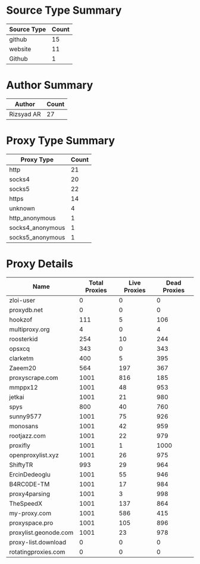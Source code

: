 # Source Type Summary

| Source Type | Count |
|-------------|-------|
| github | 15 |
| website | 11 |
| Github | 1 |


# Author Summary

| Author | Count |
|--------|-------|
| Rizsyad AR | 27 |


# Proxy Type Summary

| Proxy Type | Count |
|------------|-------|
| http | 21 |
| socks4 | 20 |
| socks5 | 22 |
| https | 14 |
| unknown | 4 |
| http_anonymous | 1 |
| socks4_anonymous | 1 |
| socks5_anonymous | 1 |


# Proxy Details

| Name | Total Proxies | Live Proxies | Dead Proxies |
|------|---------------|--------------|---------------|
| zloi-user | 0 | 0 | 0 |
| proxydb.net | 0 | 0 | 0 |
| hookzof | 111 | 5 | 106 |
| multiproxy.org | 4 | 0 | 4 |
| roosterkid | 254 | 10 | 244 |
| opsxcq | 343 | 0 | 343 |
| clarketm | 400 | 5 | 395 |
| Zaeem20 | 564 | 197 | 367 |
| proxyscrape.com | 1001 | 816 | 185 |
| mmppx12 | 1001 | 48 | 953 |
| jetkai | 1001 | 21 | 980 |
| spys | 800 | 40 | 760 |
| sunny9577 | 1001 | 75 | 926 |
| monosans | 1001 | 42 | 959 |
| rootjazz.com | 1001 | 22 | 979 |
| proxifly | 1001 | 1 | 1000 |
| openproxylist.xyz | 1001 | 26 | 975 |
| ShiftyTR | 993 | 29 | 964 |
| ErcinDedeoglu | 1001 | 55 | 946 |
| B4RC0DE-TM | 1001 | 17 | 984 |
| proxy4parsing | 1001 | 3 | 998 |
| TheSpeedX | 1001 | 137 | 864 |
| my-proxy.com | 1001 | 586 | 415 |
| proxyspace.pro | 1001 | 105 | 896 |
| proxylist.geonode.com | 1001 | 23 | 978 |
| proxy-list.download | 0 | 0 | 0 |
| rotatingproxies.com | 0 | 0 | 0 |
